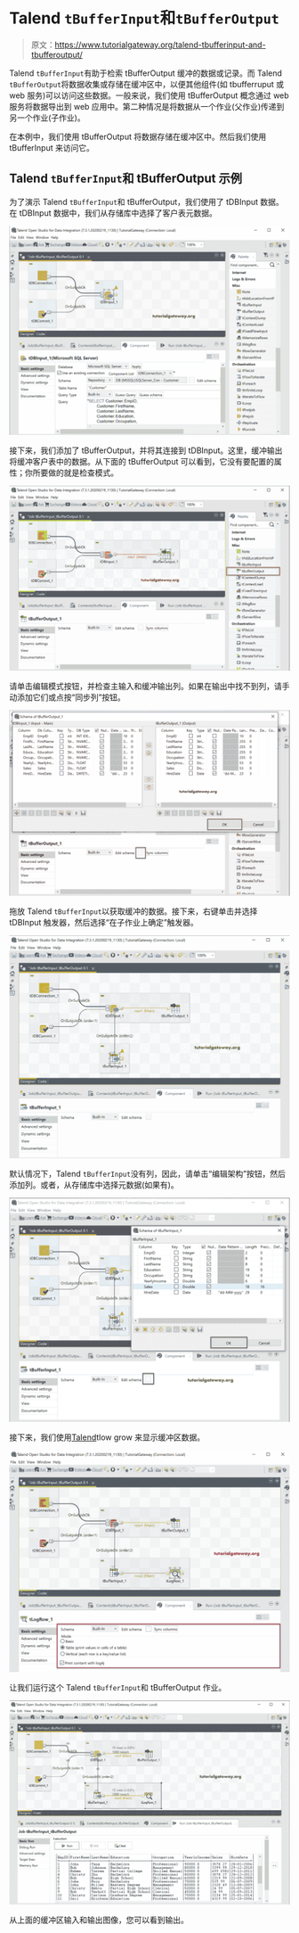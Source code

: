 # Talend `tBufferInput`和`tBufferOutput`

> 原文：<https://www.tutorialgateway.org/talend-tbufferinput-and-tbufferoutput/>

Talend `tBufferInput`有助于检索 tBufferOutput 缓冲的数据或记录。而 Talend `tBufferOutput`将数据收集或存储在缓冲区中，以便其他组件(如 tbufferruput 或 web 服务)可以访问这些数据。一般来说，我们使用 tBufferOutput 概念通过 web 服务将数据导出到 web 应用中。第二种情况是将数据从一个作业(父作业)传递到另一个作业(子作业)。

在本例中，我们使用 tBufferOutput 将数据存储在缓冲区中。然后我们使用 tBufferInput 来访问它。

## Talend `tBufferInput`和 tBufferOutput 示例

为了演示 Talend `tBufferInput`和 tBufferOutput，我们使用了 tDBInput 数据。在 tDBInput 数据中，我们从存储库中选择了客户表元数据。

![Talend `tBufferInput` and tBufferOutput 1](img/4fad917dd283e095ea5e2d857cfcd8a8.png)

接下来，我们添加了 tBufferOutput，并将其连接到 tDBInput。这里，缓冲输出将缓冲客户表中的数据。从下面的 tBufferOutput 可以看到，它没有要配置的属性；你所要做的就是检查模式。

![Talend `tBufferInput` and tBufferOutput 2](img/df2ca97016ee26fdb7baf443c8e98df5.png)

请单击编辑模式按钮，并检查主输入和缓冲输出列。如果在输出中找不到列，请手动添加它们或点按“同步列”按钮。

![Talend `tBufferInput` and tBufferOutput 3](img/23886874c650872324c1c18e9296bb94.png)

拖放 Talend `tBufferInput`以获取缓冲的数据。接下来，右键单击并选择 tDBInput 触发器，然后选择“在子作业上确定”触发器。

![Talend `tBufferInput` and tBufferOutput 4](img/1a3de714c70745da1775a63370532a80.png)

默认情况下，Talend `tBufferInput`没有列，因此，请单击“编辑架构”按钮，然后添加列。或者，从存储库中选择元数据(如果有)。

![Talend `tBufferInput` and tBufferOutput 5](img/7e7083319719b4440fd6f1d62e4f7402.png)

接下来，我们使用[Talend](https://www.tutorialgateway.org/talend-tutorial/)tlow grow 来显示缓冲区数据。

![Talend `tBufferInput` and tBufferOutput 6](img/11c521c1b62b7c668242462b5b7c3a40.png)

让我们运行这个 Talend `tBufferInput`和 tBufferOutput 作业。

![Talend `tBufferInput` and tBufferOutput 7](img/2184153d3de010ac669bd0c56d7d1879.png)

从上面的缓冲区输入和输出图像，您可以看到输出。